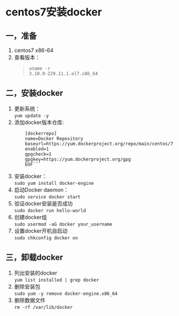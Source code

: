 # centos7安装docker #
## 一，准备 ##
1. centos7 x86-64
2. 查看版本：  
    >`uname -r`  
    >`3.10.0-229.11.1.el7.x86_64`  

## 二，安装docker ##
1. 更新系统：  
    `yum update -y`
2. 添加docker版本仓库:        
    ```cat >/etc/yum.repos.d/docker.repo <<-EOF  
        [dockerrepo]  
        name=Docker Repository  
        baseurl=https://yum.dockerproject.org/repo/main/centos/7  
        enabled=1  
        gpgcheck=1  
        gpgkey=https://yum.dockerproject.org/gpg  
        EOF```
3. 安装docker：  
    `sudo yum install docker-engine`  
4. 启动Docker daemon：  
    `sudo service docker start`  
5. 验证docker安装是否成功  
    `sudo docker run hello-world`  
6. 创建docker组  
    `sudo usermod -aG docker your_username`  
7. 设置docker开机自启动  
    `sudo chkconfig docker on`
    
## 三，卸载docker ##
1. 列出安装的docker  
    `yum list installed | grep docker`  
2. 删除安装包  
    `sudo yum -y remove docker-engine.x86_64`  
3. 删除数据文件  
    `rm -rf /var/lib/docker`